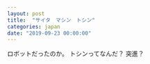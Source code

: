 ```yaml
---
layout: post
title:  "サイタ　マシン　トシン"
categories: japan
date: "2019-09-23 00:00:00"
---
```


ロボットだったのか。
トシンってなんだ？
突進？
